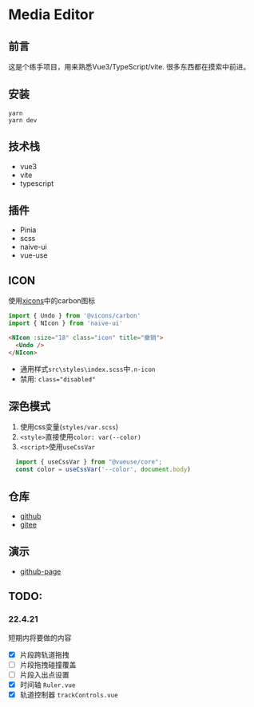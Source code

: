 # Media Editor
## 前言
这是个练手项目，用来熟悉Vue3/TypeScript/vite. 很多东西都在摸索中前进。
## 安装
```
yarn
yarn dev
```

## 技术栈
- vue3
- vite
- typescript

## 插件
- Pinia
- scss
- naive-ui
- vue-use


## ICON
使用[xicons](https://www.xicons.org/#/zh-CN)中的carbon图标
```ts
import { Undo } from '@vicons/carbon'
import { NIcon } from 'naive-ui'
```
```html
<NIcon :size="18" class="icon" title="撤销">
  <Undo />
</NIcon>
```
- 通用样式`src\styles\index.scss`中`.n-icon`
- 禁用: `class="disabled"`
## 深色模式
1. 使用css变量(`styles/var.scss`)
2. `<style>`直接使用`color: var(--color)`
3. `<script>`使用`useCssVar`
  ```ts
    import { useCssVar } from "@vueuse/core";
    const color = useCssVar('--color', document.body)
  ```

## 仓库
- [github](https://github.com/gws0920/media-editor)
- [gitee](https://gitee.com/Gws9/media-editor)
## 演示
- [github-page](https://gws0920.github.io/media-editor/)
## TODO:
### 22.4.21
短期内将要做的内容
- [x] 片段跨轨道拖拽
- [ ] 片段拖拽碰撞覆盖
- [ ] 片段入出点设置
- [x] 时间轴 `Ruler.vue`
- [x] 轨道控制器 `trackControls.vue`

